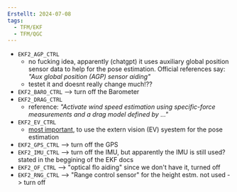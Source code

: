 ```yaml
---
Erstellt: 2024-07-08
tags:
  - TFM/EKF
  - TFM/QGC
---
```


* `EKF2_AGP_CTRL`  
	* no fucking idea, apparently (chatgpt) it uses auxiliary global position sensor data to help for the pose estimation. Official references say: *"Aux global position (AGP) sensor aiding"*
	* testet it and doesnt really change much!??
* `EKF2_BARO_CTRL` --> turn off the Barometer
* `EKF2_DRAG_CTRL` 
	* reference: *"Activate wind speed estimation using specific-force measurements and a drag model defined by ..."*
* `EKF2_EV_CTRL`
	* [most important](https://docs.px4.io/main/en/advanced_config/tuning_the_ecl_ekf.html#external-vision-system), to use the extern vision (EV) syestem for the pose estimation
* `EKF2_GPS_CTRL` --> turn off the GPS
* `EKF2_IMU_CTRL` --> turn off the IMU, but apparently the IMU is still used? stated in the beggining of the EKF docs
* `EKF2_OF_CTRL` --> "optical flo aiding" since we don't have it, turned off
* `EKF2_RNG_CTRL` --> "Range control sensor" for the height estm. not used -> turn off